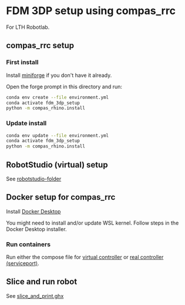 # FDM 3DP setup using compas_rrc

For LTH Robotlab.

## compas_rrc setup

### First install

Install [miniforge](https://github.com/conda-forge/miniforge#miniforge3) if you don't have it already.

Open the forge prompt in this directory and run:

```bash
conda env create --file environment.yml
conda activate fdm_3dp_setup
python -m compas_rhino.install
```

### Update install

```bash
conda env update --file environment.yml
conda activate fdm_3dp_setup
python -m compas_rhino.install
```

## RobotStudio (virtual) setup

See [robotstudio-folder](/robotstudio)

## Docker setup for compas_rrc

Install [Docker Desktop](https://www.docker.com/products/docker-desktop/)

You might need to install and/or update WSL kernel. Follow steps in the Docker
Desktop installer.

### Run containers

Run either the compose file for [virtual
controller](/docker/virtual_controller/compose.yml) or [real controller
(serviceport)](/docker/real_controller/compose.yml).

## Slice and run robot

See [slice_and_print.ghx](/slice_and_print.ghx)
